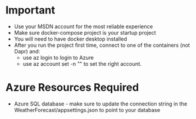 # Important
- Use your MSDN account for the most reliable experience
- Make sure docker-compose project is your startup project
- You will need to have docker desktop installed
- After you run the project first time, connect to one of the containers (not Dapr) and:
    - use az login to login to Azure
    - use az account set -n "<your account name>" to set the right account.



# Azure Resources Required
- Azure SQL database - make sure to update the connection string in the WeatherForecast/appsettings.json to point to your database
 